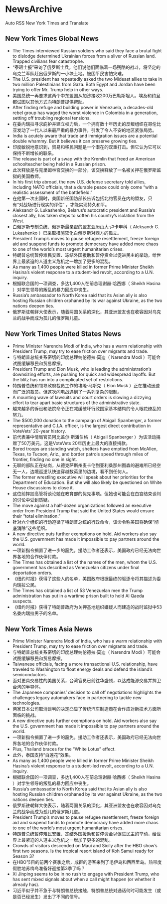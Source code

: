 # NewsArchive
Auto RSS New York Times and Translate

## New York Times Global News
* The Times interviewed Russian soldiers who said they face a brutal fight to dislodge determined Ukrainian forces from a sliver of Russian land. Trapped civilians fear catastrophe.
* “泰晤士报”采访了俄罗斯士兵，他们说他们面临着一场残酷的战斗，将坚定的乌克兰军队赶出俄罗斯的一小块土地。被困平民害怕灾难。
* The U.S. president has repeatedly asked the two Mideast allies to take in two million Palestinians from Gaza. Both Egypt and Jordan have been trying to offer Mr. Trump help in other ways.
* 美国总统一再要求这两个中东盟国从加沙接收200万巴勒斯坦人。埃及和约旦都试图以其他方式向特朗普提供帮助。
* After finding refuge and building power in Venezuela, a decades-old rebel group has waged the worst violence in Colombia in a generation, setting off troubling regional tensions.
* 在委内瑞拉寻求庇护并建立权力后，一个拥有数十年历史的反叛组织在哥伦比亚发动了一代人以来最严重的暴力事件，引发了令人不安的地区紧张局势。
* India is acutely aware that trade and immigration issues are a potential double whammy. But it believes it can preserve growing ties.
* 印度敏锐地意识到，贸易和移民问题是一个潜在的双重打击。但它认为它可以保持不断增长的联系。
* The release is part of a swap with the Kremlin that freed an American schoolteacher being held in a Russian prison.
* 此次释放是与克里姆林宫交换的一部分，该交换释放了一名被关押在俄罗斯监狱的美国教师。
* In his first trip abroad, the new U.S. defense secretary told allies, including NATO officials, that a durable peace could only come “with a realistic assessment of the battlefield.”
* 在他第一次出国时，美国新任国防部长告诉包括北约官员在内的盟友，只有“对战场进行现实的评估” ，才能实现持久和平。
* Aleksandr G. Lukashenko, Belarus’s autocratic president and Russia’s closest ally, has taken steps to soften his country’s isolation from the West.
* 白俄罗斯专制总统、俄罗斯最亲密的盟友亚历山大·卢卡申科（ Aleksandr G. Lukashenko ）已采取措施软化白俄罗斯对西方的孤立。
* President Trump’s moves to pause refugee resettlement, freeze foreign aid and suspend funds to promote democracy have added more chaos to one of the world’s most urgent humanitarian crises.
* 特朗普总统暂停难民安置、冻结外国援助和暂停资金以促进民主的举动，给世界上最紧迫的人道主义危机之一增加了更多的混乱。
* As many as 1,400 people were killed in former Prime Minister Sheikh Hasina’s violent response to a student-led revolt, according to a U.N. inquiry.
* 根据联合国的一项调查，多达1,400人在前总理谢赫·哈西娜（ Sheikh Hasina ）对学生领导的叛乱的暴力回应中丧生。
* Russia’s ambassador to North Korea said that its Asian ally is also hosting Russian children orphaned by its war against Ukraine, as the two nations deepen ties.
* 俄罗斯驻朝鲜大使表示，随着两国关系的深化，其亚洲盟友也在收容因对乌克兰的战争而成为孤儿的俄罗斯儿童。

## New York Times United States News
* Prime Minister Narendra Modi of India, who has a warm relationship with President Trump, may try to ease friction over migrants and trade.
* 与特朗普总统关系密切的印度总理纳伦德拉·莫迪（ Narendra Modi ）可能会试图缓解移民和贸易摩擦。
* President Trump and Elon Musk, who is leading the administration’s downsizing efforts, are pushing for quick and widespread layoffs. But the blitz has run into a complicated set of restrictions.
* 特朗普总统和领导政府裁员工作的埃隆·马斯克（ Elon Musk ）正在推动迅速而广泛的裁员。但这次闪电战遇到了一系列复杂的限制。
* A mounting wave of lawsuits and court orders is slowing a dizzying effort to tear apart basic structures of the administrative state.
* 越来越多的诉讼和法院命令正在减缓破坏行政国家基本结构的令人眼花缭乱的努力。
* The $500,000 donation to the campaign of Abigail Spanberger, a former representative and C.I.A. officer, is the largest direct contribution in VoteVets’ 20-year history.
* 前代表兼中情局官员阿比盖尔·斯潘伯格（ Abigail Spanberger ）为该活动捐赠了50万美元，这是VoteVets 20年历史上最大的直接捐款。
* Bored troops are standing watch, shelters have emptied from McAllen, Texas, to Tucson, Ariz., and border patrols speed through miles of frontier, finding no one in sight.
* 无聊的部队正在站岗，从德克萨斯州麦卡伦到亚利桑那州图森的避难所已经空无一人，边境巡逻队快速穿越数英里的边境，看不到任何人。
* The former wrestling executive will speak about her priorities for the Department of Education. But she will also likely be questioned on White House discussions to close it.
* 这位前摔跤高管将谈论她在教育部的优先事项。但她也可能会在白宫结束谈判的讨论中受到质疑。
* The move against a half-dozen organizations followed an executive order from President Trump that said the United States would ensure their “total elimination.”
* 针对六个组织的行动遵循了特朗普总统的行政命令，该命令称美国将确保“彻底消除”这些组织。
* A new directive puts further exemptions on hold. Aid workers also say the U.S. government has made it impossible to pay partners around the world.
* 一项新指令搁置了进一步的豁免。援助工作者还表示，美国政府已经无法向世界各地的合作伙伴付款。
* The Times has obtained a list of the names of the men, whom the U.S. government has described as Venezuelan citizens under final deportation orders.
* 《纽约时报》获得了这些人的名单，美国政府根据最终的驱逐令将其描述为委内瑞拉公民。
* The Times has obtained a list of 53 Venezuelan men the Trump administration has put in a wartime prison built to hold Al Qaeda suspects.
* 《纽约时报》获得了特朗普政府为关押基地组织嫌疑人而建造的战时监狱中53名委内瑞拉男子的名单。

## New York Times Asia News
* Prime Minister Narendra Modi of India, who has a warm relationship with President Trump, may try to ease friction over migrants and trade.
* 与特朗普总统关系密切的印度总理纳伦德拉·莫迪（ Narendra Modi ）可能会试图缓解移民和贸易摩擦。
* Taiwanese officials, facing a more transactional U.S. relationship, have traveled to Washington to float energy deals and defend the island’s semiconductors.
* 面对更具交易性的美国关系，台湾官员已前往华盛顿，以达成能源交易并捍卫台湾的半导体。
* The Japanese companies’ decision to call off negotiations highlights the challenges legacy automakers face in partnering to tackle new technologies.
* 两家日本公司取消谈判的决定凸显了传统汽车制造商在合作应对新技术方面所面临的挑战。
* A new directive puts further exemptions on hold. Aid workers also say the U.S. government has made it impossible to pay partners around the world.
* 一项新指令搁置了进一步的豁免。援助工作者还表示，美国政府已经无法向世界各地的合作伙伴付款。
* Plus, Thailand braces for the “White Lotus” effect.
* 此外，泰国支持“白莲花”效果。
* As many as 1,400 people were killed in former Prime Minister Sheikh Hasina’s violent response to a student-led revolt, according to a U.N. inquiry.
* 根据联合国的一项调查，多达1,400人在前总理谢赫·哈西娜（ Sheikh Hasina ）对学生领导的叛乱的暴力回应中丧生。
* Russia’s ambassador to North Korea said that its Asian ally is also hosting Russian children orphaned by its war against Ukraine, as the two nations deepen ties.
* 俄罗斯驻朝鲜大使表示，随着两国关系的深化，其亚洲盟友也在收容因对乌克兰的战争而成为孤儿的俄罗斯儿童。
* President Trump’s moves to pause refugee resettlement, freeze foreign aid and suspend funds to promote democracy have added more chaos to one of the world’s most urgent humanitarian crises.
* 特朗普总统暂停难民安置、冻结外国援助和暂停资金以促进民主的举动，给世界上最紧迫的人道主义危机之一增加了更多的混乱。
* Crowds of visitors descended on Maui and Sicily after the HBO show’s first two seasons. Is the tropical resort island of Koh Samui ready for Season 3?
* 在HBO节目的前两个赛季之后，成群的游客来到了毛伊岛和西西里岛。热带度假胜地苏梅岛准备好迎接第3季了吗？
* Xi Jinping seems to be in no rush to engage with President Trump, who has sent mixed signals about when a call might happen (or whether it already has).
* 习近平似乎并不急于与特朗普总统接触，特朗普总统对通话何时可能发生（或是否已经发生）发出了不同的信号。


